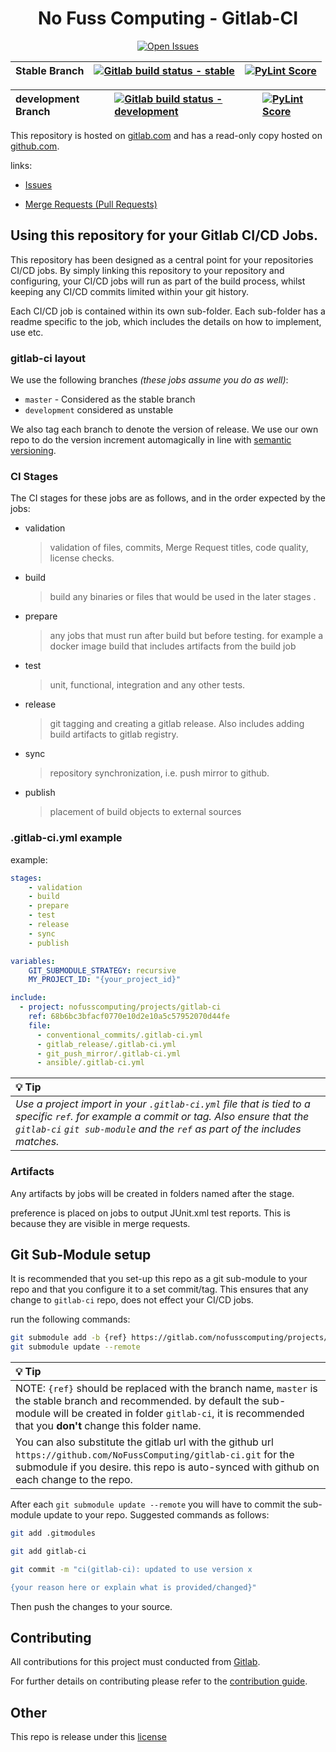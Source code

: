 <div align="center">

# No Fuss Computing - Gitlab-CI

[![Open Issues](https://img.shields.io/badge/dynamic/json?color=ff782e&logo=gitlab&style=plastic&label=Open%20Issues&query=%24.statistics.counts.opened&url=https%3A%2F%2Fgitlab.com%2Fapi%2Fv4%2Fprojects%2F28543717%2Fissues_statistics)](https://gitlab.com/nofusscomputing/projects/gitlab-ci/-/issues)


| Stable Branch |  [![Gitlab build status - stable](https://img.shields.io/badge/dynamic/json?color=ff782e&label=Build&query=0.status&url=https%3A%2F%2Fgitlab.com%2Fapi%2Fv4%2Fprojects%2F28543717%2Fpipelines%3Fref%3Dmaster&logo=gitlab&style=plastic)](https://gitlab.com/nofusscomputing/projects/gitlab-ci)  |  [![PyLint Score](https://img.shields.io/badge/dynamic/json?&style=plastic&logo=python&label=PyLint%20Score&query=%24.PyLintScore&url=https%3A%2F%2Fgitlab.com%2Fnofusscomputing%2Fprojects%2Fgitlab-ci%2F-%2Fjobs%2Fartifacts%2Fmaster%2Fraw%2Fartifacts%2Fvalidation%2FPyLint%2Fbadge_pylint.json%3Fjob%3DPyLint)](https://gitlab.com/nofusscomputing/projects/gitlab-ci/-/jobs/artifacts/master/file/artifacts/validation/tests/gl-code-quality-report.html?job=PyLint)  |
|:----|:----|:----|

| development Branch |  [![Gitlab build status - development](https://img.shields.io/badge/dynamic/json?color=ff782e&label=Build&query=0.status&url=https%3A%2F%2Fgitlab.com%2Fapi%2Fv4%2Fprojects%2F28543717%2Fpipelines%3Fref%3Ddevelopment&logo=gitlab&style=plastic)](https://gitlab.com/nofusscomputing/projects/gitlab-ci)  |  [![PyLint Score](https://img.shields.io/badge/dynamic/json?&style=plastic&logo=python&label=PyLint%20Score&query=%24.PyLintScore&url=https%3A%2F%2Fgitlab.com%2Fnofusscomputing%2Fprojects%2Fgitlab-ci%2F-%2Fjobs%2Fartifacts%2Fdevelopment%2Fraw%2Fartifacts%2Fvalidation%2FPyLint%2Fbadge_pylint.json%3Fjob%3DPyLint)](https://gitlab.com/nofusscomputing/projects/gitlab-ci/-/jobs/artifacts/development/file/artifacts/validation/tests/gl-code-quality-report.html?job=PyLint)  | 
|:----|:----|:----|

</div>

This repository is hosted on [gitlab.com](https://gitlab.com/nofusscomputing/projects/gitlab-ci) and has a read-only copy hosted on [github.com](https://github.com/NoFussComputing/gitlab-ci).

links:

- [Issues](https://gitlab.com/nofusscomputing/projects/gitlab-ci/-/issues)

- [Merge Requests (Pull Requests)](https://gitlab.com/nofusscomputing/projects/gitlab-ci/-/merge_requests)


## Using this repository for your Gitlab CI/CD Jobs.
This repository has been designed as a central point for your repositories CI/CD jobs. By simply linking this repository to your repository and configuring, your CI/CD jobs will run as part of the build process, whilst keeping any CI/CD commits limited within your git history.

Each CI/CD job is contained within its own sub-folder. Each sub-folder has a readme specific to the job, which includes the details on how to implement, use etc.


### gitlab-ci layout

We use the following branches *(these jobs assume you do as well)*:
 - `master` - Considered as the stable branch
 - `development` considered as unstable

We also tag each branch to denote the version of release. We use our own repo to do the version increment automagically in line with [semantic versioning](https://semver.org/).



### CI Stages
The CI stages for these jobs are as follows, and in the order expected by the jobs:

- validation
    > validation of files, commits,  Merge Request titles, code quality, license checks.

- build
    > build any binaries or files that would be used in the later stages .

- prepare
    > any jobs that must run after build but before testing. for example a docker image build that includes artifacts from the build job

- test
    > unit, functional, integration and any other tests.

- release
    > git tagging and creating a gitlab release. Also includes adding build artifacts to gitlab registry.

- sync
    > repository synchronization, i.e. push mirror to github.

- publish
    > placement of build objects to external sources

### .gitlab-ci.yml example

example:
``` yaml
stages:
    - validation
    - build
    - prepare
    - test
    - release
    - sync
    - publish

variables:
    GIT_SUBMODULE_STRATEGY: recursive
    MY_PROJECT_ID: "{your_project_id}"

include:
  - project: nofusscomputing/projects/gitlab-ci
    ref: 68b6bc3bfacf0770e10d2e10a5c57952070d44fe
    file:
      - conventional_commits/.gitlab-ci.yml
      - gitlab_release/.gitlab-ci.yml
      - git_push_mirror/.gitlab-ci.yml
      - ansible/.gitlab-ci.yml

```
| :bulb: Tip |
|:----|
|  *Use a project import in your `.gitlab-ci.yml` file that is tied to a specific `ref`. for example a commit or tag. Also ensure that the `gitlab-ci` `git sub-module` and the `ref` as part of the includes matches.*  |


### Artifacts
Any artifacts by jobs will be created in folders named after the stage.

preference is placed on jobs to output JUnit.xml test reports. This is because they are visible in merge requests.


## Git Sub-Module setup

It is recommended that you set-up this repo as a git sub-module to your repo and that you configure it to a set commit/tag. This ensures that any change to `gitlab-ci` repo, does not effect your CI/CD jobs.

run the following commands:
``` bash
git submodule add -b {ref} https://gitlab.com/nofusscomputing/projects/gitlab-ci.git gitlab-ci
git submodule update --remote

```

|  :bulb: Tip  |
|:-----|
|  NOTE: `{ref}` should be replaced with the branch name, `master` is the stable branch and recommended. by default the sub-module will be created in folder `gitlab-ci`, it is recommended that you **don't** change this folder name.  
You can also substitute the gitlab url with the github url `https://github.com/NoFussComputing/gitlab-ci.git` for the submodule if you desire. this repo is auto-synced with github on each change to the repo.  |

After each `git submodule update --remote` you will have to commit the sub-module update to your repo. Suggested commands as follows:
``` bash
git add .gitmodules 

git add gitlab-ci

git commit -m "ci(gitlab-ci): updated to use version x

{your reason here or explain what is provided/changed}"
```
Then push the changes to your source.


## Contributing
All contributions for this project must conducted from [Gitlab](https://gitlab.com/nofusscomputing/projects/gitlab-ci).

For further details on contributing please refer to the [contribution guide](CONTRIBUTING.md).


## Other

This repo is release under this [license](LICENSE)

